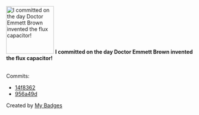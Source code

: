 <img src="https://my-badges.github.io/my-badges/delorean.png" alt="I committed on the day Doctor Emmett Brown invented the flux capacitor!" title="I committed on the day Doctor Emmett Brown invented the flux capacitor!" width="128">
<strong>I committed on the day Doctor Emmett Brown invented the flux capacitor!</strong>
<br><br>

Commits:

- <a href="https://github.com/Abirdcfly/Abirdcfly/commit/14f836224344d88757af242d00b0638f7b924305">14f8362</a>
- <a href="https://github.com/Abirdcfly/Abirdcfly/commit/956a49d5fab72bc6bbcbb8d82d341548ab0a3146">956a49d</a>


Created by <a href="https://github.com/my-badges/my-badges">My Badges</a>